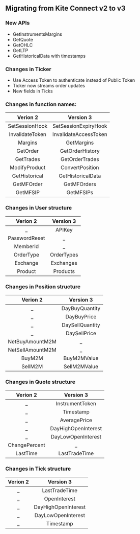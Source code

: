 ## Migrating from Kite Connect v2 to v3

### New APIs

* GetInstrumentsMargins
* GetQuote
* GetOHLC
* GetLTP
* GetHistoricalData with timestamps

### Changes in Ticker

* Use Access Token to authenticate instead of Public Token
* Ticker now streams order updates
* New fields in Ticks

### Changes in function names:

| Verion 2 | Version 3 |
| :---: | :---: |
| SetSessionHook | SetSessionExpiryHook |
| InvalidateToken | InvalidateAccessToken |
| Margins | GetMargins |
| GetOrder | GetOrderHistory |
| GetTrades | GetOrderTrades |
| ModifyProduct | ConvertPosition |
| GetHistorical | GetHistoricalData |
| GetMFOrder | GetMFOrders |
| GetMFSIP | GetMFSIPs |

### Changes in User structure

| Verion 2 | Version 3 |
| :---: | :---: |
| _ | APIKey |
| PasswordReset | _ |
| MemberId | _ |
| OrderType | OrderTypes |
| Exchange | Exchanges |
| Product | Products |

<!-- **Added**

* APIKey

**Removed**

* PasswordReset
* MemberId

**Changed**

* OrderType &rarr; OrderTypes
* Exchange &rarr; Exchanges
* Product &rarr; Products -->

### Changes in Position structure

| Verion 2 | Version 3 |
| :---: | :---: |
| _ | DayBuyQuantity |
| _ | DayBuyPrice |
| _ | DaySellQuantity |
| _ | DaySellPrice |
| NetBuyAmountM2M | _ |
| NetSellAmountM2M | _ |
| BuyM2M | BuyM2MValue |
| SellM2M | SellM2MValue |

<!-- **Added**

* DayBuyQuantity
* DayBuyValue
* DayBuyPrice
* DaySellQuantity
* DaySellValue
* DaySellPrice

**Removed**

* NetBuyAmountM2M
* NetSellAmountM2M

**Changed**

* BuyM2M &rarr; BuyM2MValue
* SellM2M &rarr; SellM2MValue -->

### Changes in Quote structure

| Verion 2 | Version 3 |
| :---: | :---: |
| _ | InstrumentToken |
| _ | Timestamp |
| _ | AveragePrice |
| _ | DayHighOpenInterest |
| _ | DayLowOpenInterest |
| ChangePercent | _ |
| LastTime | LastTradeTime |

<!-- **Added**
* InstrumentToken
* Timestamp
* AveragePrice
* DayHighOpenInterest
* DayLowOpenInterest
    
**Removed**
* ChangePercent

**Changes**
* LastTime &rarr; LastTradeTime -->

### Changes in Tick structure

| Verion 2 | Version 3 |
| :---: | :---: |
| _ | LastTradeTime |
| _ | OpenInterest |
| _ | DayHighOpenInterest |
| _ | DayLowOpenInterest |
| _ | Timestamp |

<!-- **Added**

* LastTradeTime
* OpenInterest
* DayHighOpenInterest
* DayLowOpenInterest
* Timestamp -->